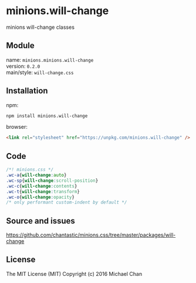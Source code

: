 # minions.will-change
minions will-change classes

## Module
name: `minions.minions.will-change`  
version: `0.2.0`  
main/style: `will-change.css`  

## Installation
npm:
```bash
npm install minions.will-change
```

browser:
```html
<link rel="stylesheet" href="https://unpkg.com/minions.will-change" />
```

## Code
```css
/*! minions.css */
.wc-a{will-change:auto}
.wc-sp{will-change:scroll-position}
.wc-c{will-change:contents}
.wc-t{will-change:transform}
.wc-o{will-change:opacity}
/* only performant custom-indent by default */

```

## Source and issues

https://github.com/chantastic/minions.css/tree/master/packages/will-change

## License

The MIT License (MIT)
Copyright (c) 2016 Michael Chan